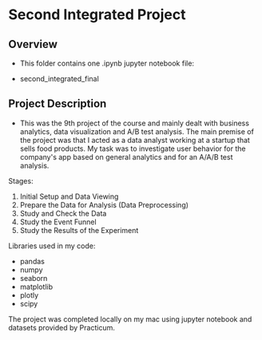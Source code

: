 # Second Integrated Project

## Overview

* This folder contains one .ipynb jupyter notebook file:
- second_integrated_final

## Project Description

* This was the 9th project of the course and mainly dealt with business analytics, data visualization and A/B test analysis. The main premise of the project was that I acted as a data analyst working at a startup that sells food products. My task was to investigate user behavior for the company's app based on general analytics and for an A/A/B test analysis. 

Stages:

1. Initial Setup and Data Viewing
2. Prepare the Data for Analysis (Data Preprocessing)
3. Study and Check the Data
4. Study the Event Funnel
5. Study the Results of the Experiment 

Libraries used in my code:

- pandas
- numpy
- seaborn
- matplotlib
- plotly
- scipy


The project was completed locally on my mac using jupyter notebook and datasets provided by Practicum.